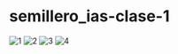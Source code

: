 # semillero_ias-clase-1
![1](https://user-images.githubusercontent.com/89054795/157251286-39b104ca-d6a0-45f3-b6ef-307289b504b8.png)
![2](https://user-images.githubusercontent.com/89054795/157251318-6547f1d7-25c8-4954-a60e-a7d1fe47e144.png)
![3](https://user-images.githubusercontent.com/89054795/157251334-10996230-09d3-418f-bcd0-baee51f9a462.png)
![4](https://user-images.githubusercontent.com/89054795/157251353-68ab70bf-aa05-4da2-acc5-ecf17e3c8e0f.png)

